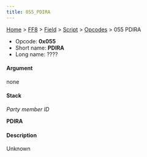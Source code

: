 ```yaml
---
title: 055_PDIRA
---
```


[Home](../../../../index.md) > [FF8](../../../../FF8.md) > [Field](../../../Field.md) > [Script](../../Script.md) > [Opcodes](../Opcodes.md) > 055 PDIRA

-   Opcode: **0x055**
-   Short name: **PDIRA**
-   Long name: ????

#### Argument

none

#### Stack

  
*Party member ID*

**PDIRA**

#### Description

Unknown
